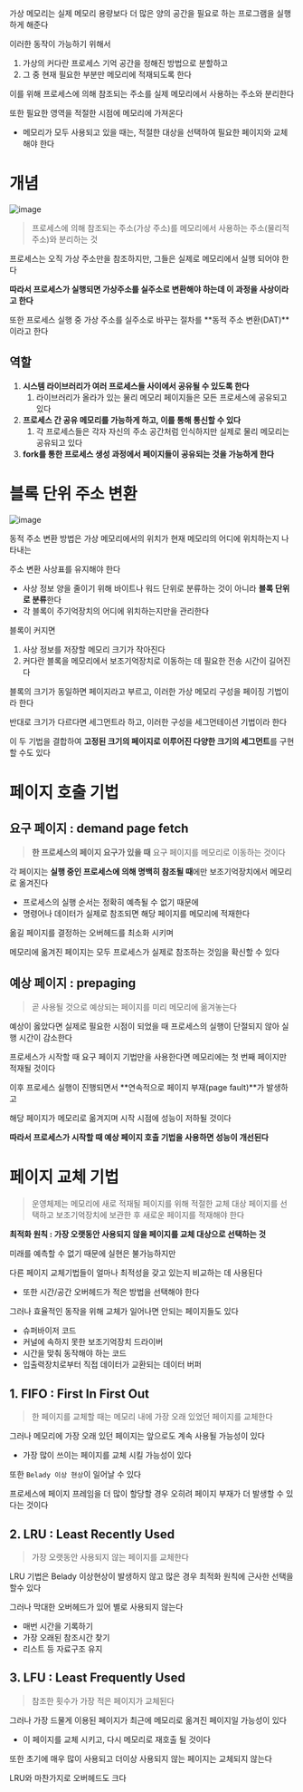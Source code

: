 
가상 메모리는 실제 메모리 용량보다 더 많은 양의 공간을 필요로 하는 프로그램을 실행하게 해준다

이러한 동작이 가능하기 위해서
 1. 가상의 커다란 프로세스 기억 공간을 정해진 방법으로 분할하고
 2. 그 중 현재 필요한 부분만 메모리에 적재되도록 한다


이를 위해 프로세스에 의해 참조되는 주소를 실제 메모리에서 사용하는 주소와 분리한다

또한 필요한 영역을 적절한 시점에 메모리에 가져온다

- 메모리가 모두 사용되고 있을 때는, 적절한 대상을 선택하여 필요한 페이지와 교체해야 한다

# 개념

![image](https://user-images.githubusercontent.com/74011724/208626470-362fa327-ba3b-47e1-849b-016ccf07d542.png)


> 프로세스에 의해 참조되는 주소(가상 주소)를 메모리에서 사용하는 주소(물리적 주소)와 분리하는 것
> 

프로세스는 오직 가상 주소만을 참조하지만, 그들은 실제로 메모리에서 실행 되어야 한다

**따라서 프로세스가 실행되면 가상주소를 실주소로 변환해야 하는데 이 과정을 사상이라고 한다**

또한 프로세스 실행 중 가상 주소를 실주소로 바꾸는 절차를 **동적 주소 변환(DAT)**이라고 한다

## 역할

1. **시스템 라이브러리가 여러 프로세스들 사이에서 공유될 수 있도록 한다**
    1. 라이브러리가 올라가 있는 물리 메모리 페이지들은 모든 프로세스에 공유되고 있다
2. **프로세스 간 공유 메모리를 가능하게 하고, 이를 통해 통신할 수 있다**
    1. 각 프로세스들은 각자 자신의 주소 공간처럼 인식하지만 실제로 물리 메모리는 공유되고 있다
3. **fork를 통한 프로세스 생성 과정에서 페이지들이 공유되는 것을 가능하게 한다**

# 블록 단위 주소 변환

![image](https://user-images.githubusercontent.com/74011724/208626522-85a1f727-f38d-45b9-9aa1-81039d38b783.png)


동적 주소 변환 방법은 가상 메모리에서의 위치가 현재 메모리의 어디에 위치하는지 나타내는 

주소 변환 사상표를 유지해야 한다

- 사상 정보 양을 줄이기 위해 바이트나 워드 단위로 분류하는 것이 아니라 **블록 단위로 분류**한다
- 각 블록이 주기억장치의 어디에 위치하는지만을 관리한다

블록이 커지면

1. 사상 정보를 저장할 메모리 크기가 작아진다
2. 커다란 블록을 메모리에서 보조기억장치로 이동하는 데 필요한 전송 시간이 길어진다

블록의 크기가 동일하면 페이지라고 부르고, 이러한 가상 메모리 구성을 페이징 기법이라 한다

반대로 크기가 다르다면 세그먼트라 하고, 이러한 구성을 세그먼테이션 기법이라 한다

이 두 기법을 결합하여 **고정된 크기의 페이지로 이루어진 다양한 크기의 세그먼트**를 구현할 수도 있다

# 페이지 호출 기법

## 요구 페이지 : demand page fetch

> **한 프로세스의 페이지 요구가 있을 때** 요구 페이지를 메모리로 이동하는 것이다
> 

각 페이지는 **실행 중인 프로세스에 의해 명백히 참조될 때**에만 보조기억장치에서 메모리로 옮겨진다

- 프로세스의 실행 순서는 정확히 예측될 수 없기 때문에
- 명령어나 데이터가 실제로 참조되면 해당 페이지를 메모리에 적재한다

옮길 페이지를 결정하는 오버헤드를 최소화 시키며

메모리에 옮겨진 페이지는 모두 프로세스가 실제로 참조하는 것임을 확신할 수 있다

## 예상 페이지 : prepaging

> 곧 사용될 것으로 예상되는 페이지를 미리 메모리에 옮겨놓는다
> 

예상이 옳았다면 실제로 필요한 시점이 되었을 때 프로세스의 실행이 단절되지 않아 실행 시간이 감소한다

프로세스가 시작할 때 요구 페이지 기법만을 사용한다면 메모리에는 첫 번째 페이지만 적재될 것이다

이후 프로세스 실행이 진행되면서 **연속적으로 페이지 부재(page fault)**가 발생하고

해당 페이지가 메모리로 옮겨지며 시작 시점에 성능이 저하될 것이다

**따라서 프로세스가 시작할 때 예상 페이지 호출 기법을 사용하면 성능이 개선된다**

# 페이지 교체 기법

> 운영체제는 메모리에 새로 적재될 페이지를 위해 
적절한 교체 대상 페이지를 선택하고 보조기억장치에 보관한 후 새로운 페이지를 적재해야 한다
> 

**최적화 원칙 : 가장 오랫동안 사용되지 않을 페이지를 교체 대상으로 선택하는 것**

미래를 예측할 수 없기 때문에 실현은 불가능하지만

다른 페이지 교체기법들이 얼마나 최적성을 갖고 있는지 비교하는 데 사용된다

- 또한 시간/공간 오버헤드가 적은 방법을 선택해야 한다

그러나 효율적인 동작을 위해 교체가 일어나면 안되는 페이지들도 있다

- 슈퍼바이저 코드
- 커널에 속하지 못한 보조기억장치 드라이버
- 시간을 맞춰 동작해야 하는 코드
- 입출력장치로부터 직접 데이터가 교환되는 데이터 버퍼

## 1. FIFO : First In First Out

> 한 페이지를 교체할 때는 메모리 내에 가장 오래 있었던 페이지를 교체한다
> 

그러나 메모리에 가장 오래 있던 페이지는 앞으로도 계속 사용될 가능성이 있다

- 가장 많이 쓰이는 페이지를 교체 시킬 가능성이 있다

또한 `Belady 이상 현상`이 일어날 수 있다

프로세스에 페이지 프레임을 더 많이 할당할 경우 오히려 페이지 부재가 더 발생할 수 있다는 것이다

## 2. LRU : Least Recently Used

> 가장 오랫동안 사용되지 않는 페이지를 교체한다
> 

LRU 기법은 Belady 이상현상이 발생하지 않고 많은 경우 최적화 원칙에 근사한 선택을 할수 있다

그러나 막대한 오버헤드가 있어 별로 사용되지 않는다

- 매번 시간을 기록하기
- 가장 오래된 참조시간 찾기
- 리스트 등 자료구조 유지

## 3. LFU : Least Frequently Used

> 참조한 횟수가 가장 적은 페이지가 교체된다
> 

그러나 가장 드물게 이용된 페이지가 최근에 메모리로 옮겨진 페이지일 가능성이 있다

- 이 페이지를 교체 시키고, 다시 메모리로 재호출 될 것이다

또한 초기에 매우 많이 사용되고 더이상 사용되지 않는 페이지는 교체되지 않는다

LRU와 마찬가지로 오버헤드도 크다
